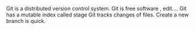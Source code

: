Git is a distributed version control system.
Git is free software , edit....
Git has a mutable index called stage
Git tracks changes of files.
Create a new branch is quick.
